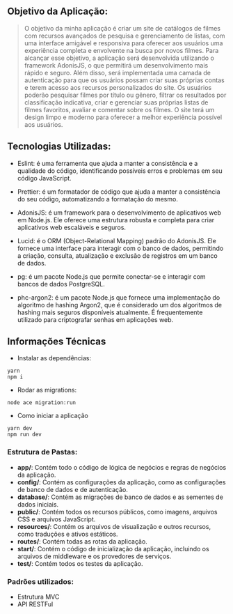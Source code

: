 ## Objetivo da Aplicação:

> O objetivo da minha aplicação é criar um site de catálogos de filmes com recursos avançados de pesquisa e gerenciamento de listas, com uma interface amigável e responsiva para oferecer aos usuários uma experiência completa e envolvente na busca por novos filmes. Para alcançar esse objetivo, a aplicação será desenvolvida utilizando o framework AdonisJS, o que permitirá um desenvolvimento mais rápido e seguro. Além disso, será implementada uma camada de autenticação para que os usuários possam criar suas próprias contas e terem acesso aos recursos personalizados do site. Os usuários poderão pesquisar filmes por título ou gênero, filtrar os resultados por classificação indicativa, criar e gerenciar suas próprias listas de filmes favoritos, avaliar e comentar sobre os filmes. O site terá um design limpo e moderno para oferecer a melhor experiência possível aos usuários.

## Tecnologias Utilizadas:
- Eslint: é uma ferramenta que ajuda a manter a consistência e a qualidade do código, identificando possíveis erros e problemas em seu código JavaScript.

- Prettier: é um formatador de código que ajuda a manter a consistência do seu código, automatizando a formatação do mesmo.

- AdonisJS: é um framework para o desenvolvimento de aplicativos web em Node.js. Ele oferece uma estrutura robusta e completa para criar aplicativos web escaláveis e seguros.

- Lucid: é o ORM (Object-Relational Mapping) padrão do AdonisJS. Ele fornece uma interface para interagir com o banco de dados, permitindo a criação, consulta, atualização e exclusão de registros em um banco de dados.

- pg: é um pacote Node.js que permite conectar-se e interagir com bancos de dados PostgreSQL.

- phc-argon2: é um pacote Node.js que fornece uma implementação do algoritmo de hashing Argon2, que é considerado um dos algoritmos de hashing mais seguros disponíveis atualmente. É frequentemente utilizado para criptografar senhas em aplicações web.

## Informações Técnicas
- Instalar as dependências:
```
yarn
npm i
```
- Rodar as migrations:
```
node ace migration:run
```
- Como iniciar a aplicação
```
yarn dev
npm run dev
```

### Estrutura de Pastas:

- **app/**: Contém todo o código de lógica de negócios e regras de negócios da aplicação.
- **config/**: Contém as configurações da aplicação, como as configurações de banco de dados e de autenticação.
- **database/**: Contém as migrações de banco de dados e as sementes de dados iniciais.
- **public/**: Contém todos os recursos públicos, como imagens, arquivos CSS e arquivos JavaScript.
- **resources/**: Contém os arquivos de visualização e outros recursos, como traduções e ativos estáticos.
- **routes/**: Contém todas as rotas da aplicação.
- **start/**: Contém o código de inicialização da aplicação, incluindo os arquivos de middleware e os provedores de serviços.
- **test/**: Contém todos os testes da aplicação.

### Padrões utilizados:

- Estrutura MVC
- API RESTFul
